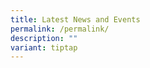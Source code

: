 ```yaml
---
title: Latest News and Events
permalink: /permalink/
description: ""
variant: tiptap
---
```

<p></p>
<p></p>